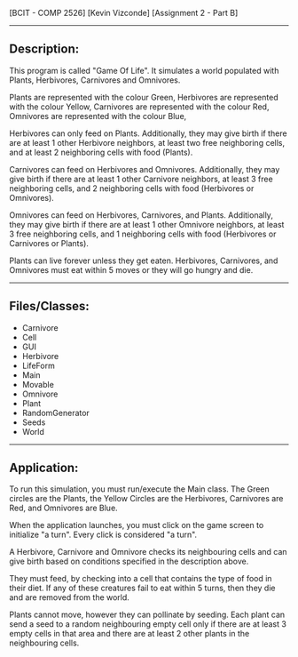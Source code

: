 [BCIT - COMP 2526] [Kevin Vizconde] [Assignment 2 - Part B]

------------
Description:
------------
This program is called "Game Of Life". It simulates a world populated with Plants, Herbivores,
Carnivores and Omnivores.

Plants are represented with the colour Green,
Herbivores are represented with the colour Yellow,
Carnivores are represented with the colour Red,
Omnivores are represented with the colour Blue,

Herbivores can only feed on Plants.
Additionally, they may give birth if there are at least 1 other Herbivore neighbors,
at least two free neighboring cells, and at least 2 neighboring cells with food (Plants).

Carnivores can feed on Herbivores and Omnivores.
Additionally, they may give birth if there are at least 1 other Carnivore neighbors,
at least 3 free neighboring cells, and 2 neighboring cells with food (Herbivores or Omnivores).

Omnivores can feed on Herbivores, Carnivores, and Plants.
Additionally, they may give birth if there are at least 1 other Omnivore neighbors,
at least 3 free neighboring cells, and 1 neighboring cells with food (Herbivores or Carnivores or Plants).

Plants can live forever unless they get eaten.
Herbivores, Carnivores, and Omnivores must eat within 5 moves or they will go hungry and die.


--------------
Files/Classes:
--------------
- Carnivore
- Cell
- GUI
- Herbivore
- LifeForm
- Main
- Movable
- Omnivore
- Plant
- RandomGenerator
- Seeds
- World


------------
Application:
------------
To run this simulation, you must run/execute the Main class.
The Green circles are the Plants, the Yellow Circles are the Herbivores, Carnivores are Red,
and Omnivores are Blue.

When the application launches, you must click on the game screen to initialize "a turn".
Every click is considered "a turn".

A Herbivore, Carnivore and Omnivore checks its neighbouring cells
and can give birth based on conditions specified in the description above.

They must feed, by checking into a cell that contains the type of food in their diet.
If any of these creatures fail to eat within 5 turns, then they die and are removed from the world.

Plants cannot move, however they can pollinate by seeding. Each plant can send a seed to a random
neighbouring empty cell only if there are at least 3 empty cells in that area and there are at least
2 other plants in the neighbouring cells.

